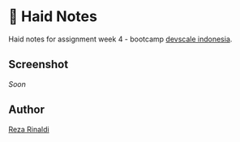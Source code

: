 # 📑 Haid Notes

Haid notes for assignment week 4 - bootcamp [devscale indonesia](https://devscale.id).

## Screenshot

_Soon_

## Author

[Reza Rinaldi](https://github.com/rezarinaldi)
